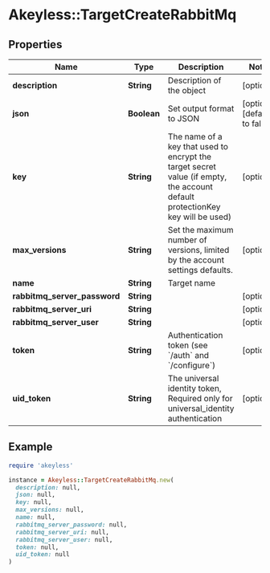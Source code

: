 # Akeyless::TargetCreateRabbitMq

## Properties

| Name | Type | Description | Notes |
| ---- | ---- | ----------- | ----- |
| **description** | **String** | Description of the object | [optional] |
| **json** | **Boolean** | Set output format to JSON | [optional][default to false] |
| **key** | **String** | The name of a key that used to encrypt the target secret value (if empty, the account default protectionKey key will be used) | [optional] |
| **max_versions** | **String** | Set the maximum number of versions, limited by the account settings defaults. | [optional] |
| **name** | **String** | Target name |  |
| **rabbitmq_server_password** | **String** |  | [optional] |
| **rabbitmq_server_uri** | **String** |  | [optional] |
| **rabbitmq_server_user** | **String** |  | [optional] |
| **token** | **String** | Authentication token (see &#x60;/auth&#x60; and &#x60;/configure&#x60;) | [optional] |
| **uid_token** | **String** | The universal identity token, Required only for universal_identity authentication | [optional] |

## Example

```ruby
require 'akeyless'

instance = Akeyless::TargetCreateRabbitMq.new(
  description: null,
  json: null,
  key: null,
  max_versions: null,
  name: null,
  rabbitmq_server_password: null,
  rabbitmq_server_uri: null,
  rabbitmq_server_user: null,
  token: null,
  uid_token: null
)
```

